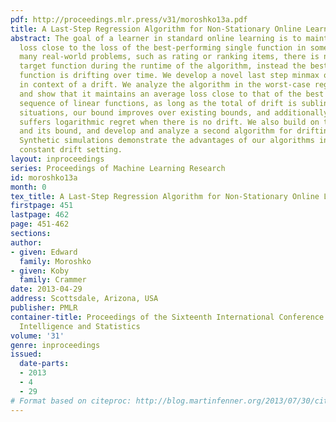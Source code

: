 ```yaml
---
pdf: http://proceedings.mlr.press/v31/moroshko13a.pdf
title: A Last-Step Regression Algorithm for Non-Stationary Online Learning
abstract: The goal of a learner in standard online learning is to maintain an average
  loss close to the loss of the best-performing single function in some class. In
  many real-world problems, such as rating or ranking items, there is no single best
  target function during the runtime of the algorithm, instead the best (local) target
  function is drifting over time. We develop a novel last step minmax optimal algorithm
  in context of a drift. We analyze the algorithm in the worst-case regret framework
  and show that it maintains an average loss close to that of the best slowly changing
  sequence of linear functions, as long as the total of drift is sublinear. In some
  situations, our bound improves over existing bounds, and additionally the algorithm
  suffers logarithmic regret when there is no drift. We also build on the H1 filter
  and its bound, and develop and analyze a second algorithm for drifting setting.
  Synthetic simulations demonstrate the advantages of our algorithms in a worst-case
  constant drift setting.
layout: inproceedings
series: Proceedings of Machine Learning Research
id: moroshko13a
month: 0
tex_title: A Last-Step Regression Algorithm for Non-Stationary Online Learning
firstpage: 451
lastpage: 462
page: 451-462
sections: 
author:
- given: Edward
  family: Moroshko
- given: Koby
  family: Crammer
date: 2013-04-29
address: Scottsdale, Arizona, USA
publisher: PMLR
container-title: Proceedings of the Sixteenth International Conference on Artificial
  Intelligence and Statistics
volume: '31'
genre: inproceedings
issued:
  date-parts:
  - 2013
  - 4
  - 29
# Format based on citeproc: http://blog.martinfenner.org/2013/07/30/citeproc-yaml-for-bibliographies/
---
```

